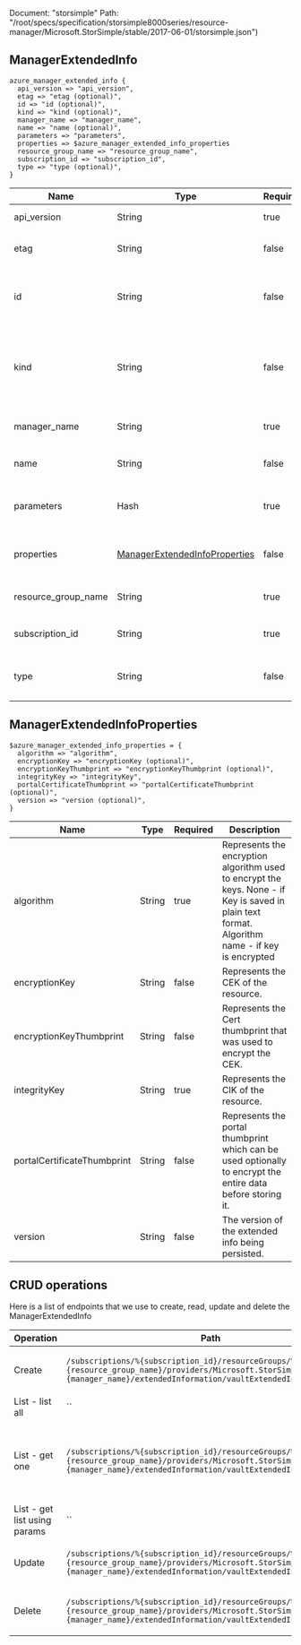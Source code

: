 Document: "storsimple"
Path: "/root/specs/specification/storsimple8000series/resource-manager/Microsoft.StorSimple/stable/2017-06-01/storsimple.json")

## ManagerExtendedInfo

```puppet
azure_manager_extended_info {
  api_version => "api_version",
  etag => "etag (optional)",
  id => "id (optional)",
  kind => "kind (optional)",
  manager_name => "manager_name",
  name => "name (optional)",
  parameters => "parameters",
  properties => $azure_manager_extended_info_properties
  resource_group_name => "resource_group_name",
  subscription_id => "subscription_id",
  type => "type (optional)",
}
```

| Name        | Type           | Required       | Description       |
| ------------- | ------------- | ------------- | ------------- |
|api_version | String | true | The api version |
|etag | String | false | The etag of the resource. |
|id | String | false | The path ID that uniquely identifies the object. |
|kind | String | false | The Kind of the object. Currently only Series8000 is supported |
|manager_name | String | true | The manager name |
|name | String | false | The name of the object. |
|parameters | Hash | true | The manager extended information. |
|properties | [ManagerExtendedInfoProperties](#managerextendedinfoproperties) | false | The extended info properties. |
|resource_group_name | String | true | The resource group name |
|subscription_id | String | true | The subscription id |
|type | String | false | The hierarchical type of the object. |
        
## ManagerExtendedInfoProperties

```puppet
$azure_manager_extended_info_properties = {
  algorithm => "algorithm",
  encryptionKey => "encryptionKey (optional)",
  encryptionKeyThumbprint => "encryptionKeyThumbprint (optional)",
  integrityKey => "integrityKey",
  portalCertificateThumbprint => "portalCertificateThumbprint (optional)",
  version => "version (optional)",
}
```

| Name        | Type           | Required       | Description       |
| ------------- | ------------- | ------------- | ------------- |
|algorithm | String | true | Represents the encryption algorithm used to encrypt the keys. None - if Key is saved in plain text format. Algorithm name - if key is encrypted |
|encryptionKey | String | false | Represents the CEK of the resource. |
|encryptionKeyThumbprint | String | false | Represents the Cert thumbprint that was used to encrypt the CEK. |
|integrityKey | String | true | Represents the CIK of the resource. |
|portalCertificateThumbprint | String | false | Represents the portal thumbprint which can be used optionally to encrypt the entire data before storing it. |
|version | String | false | The version of the extended info being persisted. |



## CRUD operations

Here is a list of endpoints that we use to create, read, update and delete the ManagerExtendedInfo

| Operation | Path | Verb | Description | OperationID |
| ------------- | ------------- | ------------- | ------------- | ------------- |
|Create|`/subscriptions/%{subscription_id}/resourceGroups/%{resource_group_name}/providers/Microsoft.StorSimple/managers/%{manager_name}/extendedInformation/vaultExtendedInfo`|Put|Creates the extended info of the manager.|Managers_CreateExtendedInfo|
|List - list all|``||||
|List - get one|`/subscriptions/%{subscription_id}/resourceGroups/%{resource_group_name}/providers/Microsoft.StorSimple/managers/%{manager_name}/extendedInformation/vaultExtendedInfo`|Get|Returns the extended information of the specified manager name.|Managers_GetExtendedInfo|
|List - get list using params|``||||
|Update|`/subscriptions/%{subscription_id}/resourceGroups/%{resource_group_name}/providers/Microsoft.StorSimple/managers/%{manager_name}/extendedInformation/vaultExtendedInfo`|Put|Creates the extended info of the manager.|Managers_CreateExtendedInfo|
|Delete|`/subscriptions/%{subscription_id}/resourceGroups/%{resource_group_name}/providers/Microsoft.StorSimple/managers/%{manager_name}/extendedInformation/vaultExtendedInfo`|Delete|Deletes the extended info of the manager.|Managers_DeleteExtendedInfo|